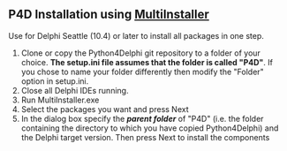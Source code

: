 ## P4D Installation using [MultiInstaller](https://github.com/pyscripter/MultiInstaller)

Use for Delphi Seattle (10.4) or later to install all packages in one step. 

1. Clone or copy the Python4Delphi git repository to a folder of your choice.  **The setup.ini file assumes that the folder is called "P4D"**.  If you chose to name your folder differently then modify the "Folder" option in setup.ini.
2. Close all Delphi IDEs running.
3. Run MultiInstaller.exe
4. Select the packages you want and press Next
5. In the dialog box specify the _**parent folder**_ of "P4D" (i.e. the folder containing the directory to which you have copied Python4Delphi) and the Delphi target version.  Then press Next to install the components

